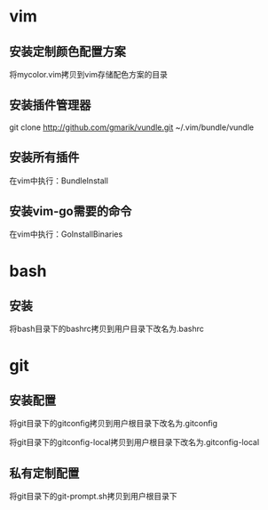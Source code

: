 # vim

## 安装定制颜色配置方案
将mycolor.vim拷贝到vim存储配色方案的目录

## 安装插件管理器
git clone http://github.com/gmarik/vundle.git ~/.vim/bundle/vundle

## 安装所有插件
在vim中执行：BundleInstall

## 安装vim-go需要的命令
在vim中执行：GoInstallBinaries

# bash

## 安装
将bash目录下的bashrc拷贝到用户目录下改名为.bashrc

# git

## 安装配置
将git目录下的gitconfig拷贝到用户根目录下改名为.gitconfig

将git目录下的gitconfig-local拷贝到用户根目录下改名为.gitconfig-local

## 私有定制配置
将git目录下的git-prompt.sh拷贝到用户根目录下
